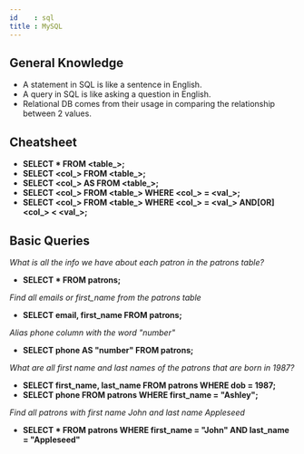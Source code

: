 ```yaml
---
id    : sql
title : MySQL
---
```


## General Knowledge

* A statement in SQL is like a sentence in English.
* A query in SQL is like asking a question in English.
* Relational DB comes from their usage in comparing the relationship between 2 values.


## Cheatsheet
* **SELECT * FROM <table_>;**
* **SELECT <col_> FROM <table_>;**
* **SELECT <col_> AS <alias> FROM <table_>;**
* **SELECT <col_> FROM <table_> WHERE <col_> = <val_>;**
* **SELECT <col_> FROM <table_> WHERE <col_> = <val_> AND[OR] <col_> < <val_>;**

## Basic Queries

*What is all the info we have about each patron in the patrons table?*
* **SELECT * FROM patrons;**

*Find all emails or first_name from the patrons table*
* **SELECT email, first_name FROM patrons;**

*Alias phone column with the word "number"*
* **SELECT phone AS "number" FROM patrons;**

*What are all first name and last names of the patrons that are born in 1987?*
* **SELECT first_name, last_name FROM patrons WHERE dob = 1987;**
* **SELECT phone FROM patrons WHERE first_name = "Ashley";**

*Find all patrons with first name John and last name Appleseed*
* **SELECT * FROM patrons WHERE first_name = "John" AND last_name = "Appleseed"**

